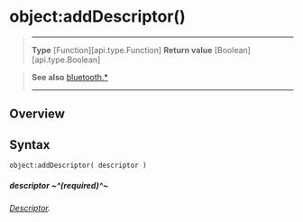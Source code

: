 # object:addDescriptor()

> --------------------- ------------------------------------------------------------------------------------------
> __Type__              [Function][api.type.Function]
> __Return value__      [Boolean][api.type.Boolean]


> __See also__          [bluetooth.*](/plugin/bluetooth.md)
> --------------------- ------------------------------------------------------------------------------------------

## Overview

## Syntax

	object:addDescriptor( descriptor )

##### descriptor ~^(required)^~
_[Descriptor](/plugin/bluetooth/type/Descriptor/index.md)._
